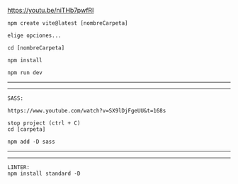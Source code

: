 https://youtu.be/niTHb7pwfRI

    npm create vite@latest [nombreCarpeta]

    elige opciones...

    cd [nombreCarpeta]

    npm install

    npm run dev



----------------------------------------------------------------------------------
----------------------------------------------------------------------------------

    SASS:

    https://www.youtube.com/watch?v=SX9lDjFgeUU&t=168s

    stop project (ctrl + C)
    cd [carpeta]

    npm add -D sass


----------------------------------------------------------------------------------
----------------------------------------------------------------------------------

    LINTER:
    npm install standard -D

